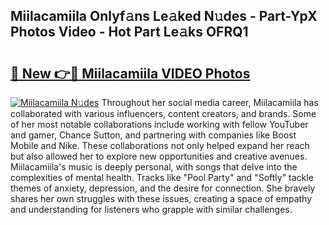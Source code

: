 ## Miilacamiila Onlyf𝚊ns Le𝚊ked N𝚞des - Part-YpX Photos Video - Hot Part Le𝚊ks OFRQ1

# <h2><a href="http://ab5357.deff.icu/?id=Miilacamiila">🔗 New 👉🔴 Miilacamiila VIDEO Photos</a></h2>

[![Miilacamiila N𝚞des](https://i.imgur.com/rIISA9y.gif)](http://ab5357.deff.icu/?id=Miilacamiila)
Throughout her social media career, Miilacamiila has collaborated with various influencers, content creators, and brands. Some of her most notable collaborations include working with fellow YouTuber and gamer, Chance Sutton, and partnering with companies like Boost Mobile and Nike. These collaborations not only helped expand her reach but also allowed her to explore new opportunities and creative avenues. Miilacamiila's music is deeply personal, with songs that delve into the complexities of mental health. Tracks like "Pool Party" and "Softly" tackle themes of anxiety, depression, and the desire for connection. She bravely shares her own struggles with these issues, creating a space of empathy and understanding for listeners who grapple with similar challenges.
